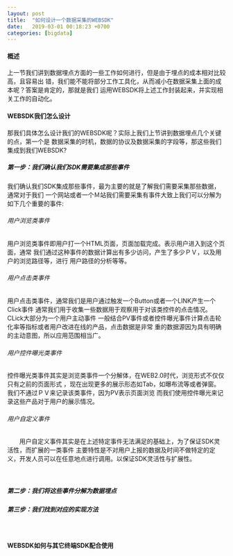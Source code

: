 ```yaml
---
layout: post
title:  "如何设计一个数据采集的WEBSDK"
date:   2019-03-01 00:18:23 +0700
categories: [bigdata]
---
```


#### 概述
  上一节我们讲到数据埋点方面的一些工作如何进行，但是由于埋点的成本相对比较高，且容易出
错，我们能不能将部分工作工具化，从而减小在数据采集上面的成本呢？答案是肯定的，那就是我们
运用WEBSDK将上述工作封装起来，并实现相关工作的自动化。
  
#### WEBSDK我们怎么设计  
  那我们具体怎么设计我们的WEBSDK呢？实际上我们上节讲到数据埋点几个关键的点，第一个是
数据采集的时机，数据的协议及数据采集的字段等，那这些我们集成到我们WEBSDK?  
##### 第一步：我们确认我们SDK需要集成那些事件  
  我们确认我们SDK集成那些事件，最为主要的就是了解我们需要采集那些数据，通常对于我们
一个网站或者一个Ｍ站我们需要采集有事件大致上我们可以分解为如下几个重要的事件:  
  
###### 用户浏览类事件  
  用户浏览类事件即用户打一个HTML页面，页面加载完成。表示用户进入到这个页面，通常
我们通过这种事件的数据计算出有多少访问，产生了多少ＰＶ，以及用户的浏览路径等，进行
用户路径的分析等等。
    
###### 用户点击类事件  
  用户点击类事件，通常我们是用户通过触发一个Button或者一个LINK产生一个Click事件
通常我们用于收集一些数据用于观察用于对该类控件的点击情况。CLick大部分为一个用户主动事件
一般结合PV事件或者控件曝光事件计算点击轮化率等指标或者用户改进在线的产品，点击数据是非常
重的数据源因为具有明确的主动意图，所以应用范围相当广。
  
###### 用户控件曝光类事件  
  控件曝光类事件其实是浏览类事件一个分解体，在WEB2.0时代，浏览形式不仅仅只有之前的页面形式
，现在出现更多的展示形态如Tab，如曝布流等或者弹窗。我们不通过ＰＶ来记录该类事件，因为PV表示页面浏览
而我们使用控件曝光来记录这些产品对于用户的展示情况。
  
###### 用户自定义事件  
　　用户自定义事件其实是在上述特定事件无法满足的基础上，为了保证SDK灵活性，而扩展的一类事件
主要特性是不对用户上报的数据及时间不做特定的定义，开发人员可以在任意地点进行调用。以保证SDK灵活性与扩展性。
  
　　

##### 第二步：我们将这些事件分解为数据埋点  
  
  
##### 第三步：我们找到对应的实现方法  
　　
#### WEBSDK如何与其它终端SDK配合使用  



